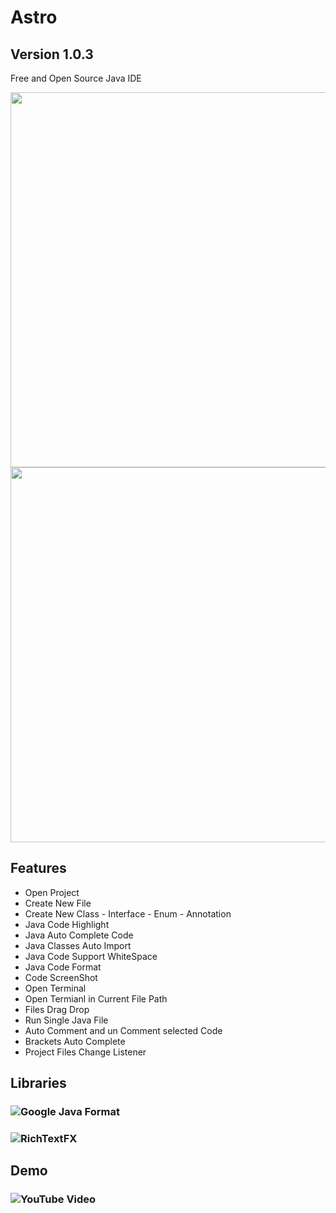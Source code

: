 # Astro 
## Version 1.0.3
Free and Open Source Java IDE
 
 
<img src="https://i.imgur.com/anCLFWF.png" width="600">
 
<img src="https://i.imgur.com/qBS4eQH.png" width="600">

## Features
- Open Project
- Create New File
- Create New Class - Interface - Enum - Annotation
- Java Code Highlight
- Java Auto Complete Code
- Java Classes Auto Import
- Java Code Support WhiteSpace
- Java Code Format
- Code ScreenShot
- Open Terminal
- Open Termianl in Current File Path
- Files Drag Drop
- Run Single Java File
- Auto Comment and un Comment selected Code
- Brackets Auto Complete
- Project Files Change Listener


## Libraries
### ![Google Java Format](https://github.com/google/google-java-format)
### ![RichTextFX](https://github.com/FXMisc/RichTextFX)

## Demo
### ![YouTube Video](https://www.youtube.com/watch?v=KAzhfJcP510)
